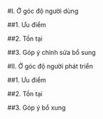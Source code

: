 #I. Ở góc độ người dùng

##1. Ưu điểm

##2. Tồn tại

##3. Góp ý chỉnh sửa bổ sung


#II. Ở góc độ người phát triển

##1. Ưu điểm


##2. Tồn tại

##3. Góp ý bổ xung